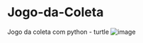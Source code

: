 # Jogo-da-Coleta
Jogo da coleta com python - turtle
![image](https://user-images.githubusercontent.com/84356073/171971618-d6ff5891-2277-41c9-b77a-29f07c7a200e.png)
